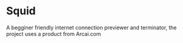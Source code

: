 # Squid
A begginer friendly internet connection previewer and terminator, the project uses a product from Arcai.com
